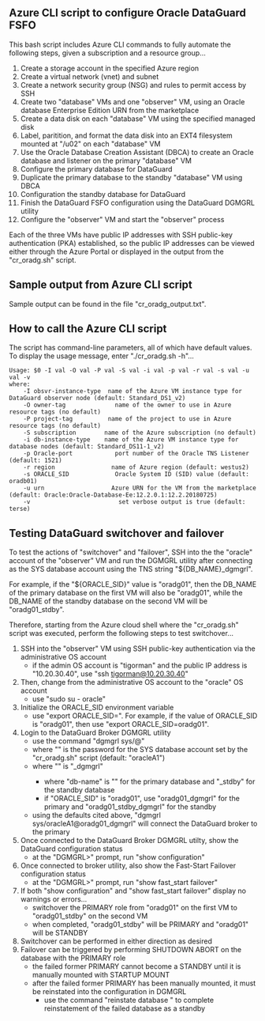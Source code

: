 ## Azure CLI script to configure Oracle DataGuard FSFO

This bash script includes Azure CLI commands to fully automate the following steps, given a subscription and a resource group...

1. Create a storage account in the specified Azure region
2. Create a virtual network (vnet) and subnet
3. Create a network security group (NSG) and rules to permit access by SSH
4. Create two "database" VMs and one "observer" VM, using an Oracle database Enterprise Edition URN from the marketplace
5. Create a data disk on each "database" VM using the specified managed disk
6. Label, paritition, and format the data disk into an EXT4 filesystem mounted at "/u02" on each "database" VM
7. Use the Oracle Database Creation Assistant (DBCA) to create an Oracle database and listener on the primary "database" VM
8. Configure the primary database for DataGuard
9. Duplicate the primary database to the standby "database" VM using DBCA
10. Configuration the standby database for DataGuard
11. Finish the DataGuard FSFO configuration using the DataGuard DGMGRL utility
12. Configure the "observer" VM and start the "observer" process

Each of the three VMs have public IP addresses with SSH public-key authentication (PKA) established, so the public IP addresses can be viewed either through the Azure Portal or displayed in the output from the "cr_oradg.sh" script.

## Sample output from Azure CLI script

Sample output can be found in the file "cr_oradg_output.txt".

## How to call the Azure CLI script

The script has command-line parameters, all of which have default values.  To display the usage message, enter "./cr_oradg.sh -h"...

	Usage: $0 -I val -O val -P val -S val -i val -p val -r val -s val -u val -v
	where:
		-I obsvr-instance-type	name of the Azure VM instance type for DataGuard observer node (default: Standard_DS1_v2)
		-O owner-tag		      name of the owner to use in Azure resource tags (no default)
		-P project-tag	      	name of the project to use in Azure resource tags (no default)
		-S subscription		   name of the Azure subscription (no default)
		-i db-instance-type	   name of the Azure VM instance type for database nodes (default: Standard_DS11-1_v2)
		-p Oracle-port		      port number of the Oracle TNS Listener (default: 1521)
		-r region		         name of Azure region (default: westus2)
		-s ORACLE_SID		      Oracle System ID (SID) value (default: oradb01)
		-u urn			         Azure URN for the VM from the marketplace (default: Oracle:Oracle-Database-Ee:12.2.0.1:12.2.20180725)
		-v			               set verbose output is true (default: terse)

## Testing DataGuard switchover and failover

To test the actions of "switchover" and "failover", SSH into the the "oracle" account of the "observer" VM and run the DGMGRL utility after connecting as the SYS database account using the TNS string "${DB_NAME}_dgmgrl".

For example, if the "${ORACLE_SID}" value is "oradg01", then the DB_NAME of the primary database on the first VM will also be "oradg01", while the DB_NAME of the standby database on the second VM will be "oradg01_stdby".

Therefore, starting from the Azure cloud shell where the "cr_oradg.sh" script was executed, perform the following steps to test switchover...

1. SSH into the "observer" VM using SSH public-key authentication via the administrative OS account
   - if the admin OS account is "tigorman" and the public IP address is "10.20.30.40", use "ssh tigorman@10.20.30.40"
2. Then, change from the administrative OS account to the "oracle" OS account
   - use "sudo su - oracle"
3. Initialize the ORACLE_SID environment variable
   - use "export ORACLE_SID=<value>". For example, if the value of ORACLE_SID is "oradg01", then use "export ORACLE_SID=oradg01".
4. Login to the DataGuard Broker DGMGRL utility
   - use the command "dgmgrl sys/<password>@<tns-string-for-dgmgrl>"
   - where "<password>" is the password for the SYS database account set by the "cr_oradg.sh" script (default: "oracleA1")
   - where "<tns-string-for-dgmgrl>" is "<db-name>_dgmgrl"
      - where "db-name" is "<oracle-sid>" for the primary database and "<oracle-sid>_stdby" for the standby database
      - if "ORACLE_SID" is "oradg01", use "oradg01_dgmgrl" for the primary and "oradg01_stdby_dgmgrl" for the standby
   - using the defaults cited above, "dgmgrl sys/oracleA1@oradg01_dgmgrl" will connect the DataGuard broker to the primary
5. Once connected to the DataGuard Broker DGMGRL utilty, show the DataGuard configuration status
   - at the "DGMGRL>" prompt, run "show configuration"
6. Once connected to broker utility, also show the Fast-Start Failover configuration status
   - at the "DGMGRL>" prompt, run "show fast_start failover"
7. If both "show configuration" and "show fast_start failover" display no warnings or errors...
   - switchover the PRIMARY role from "oradg01" on the first VM to "oradg01_stdby" on the second VM
   - when completed, "oradg01_stdby" will be PRIMARY and "oradg01" will be STANDBY
8. Switchover can be performed in either direction as desired
9. Failover can be triggered by performing SHUTDOWN ABORT on the database with the PRIMARY role
   - the failed former PRIMARY cannot become a STANDBY until it is manually mounted with STARTUP MOUNT
   - after the failed former PRIMARY has been manually mounted, it must be reinstated into the configuration in DGMGRL
      - use the command "reinstate database <db-name>" to complete reinstatement of the failed database as a standby

